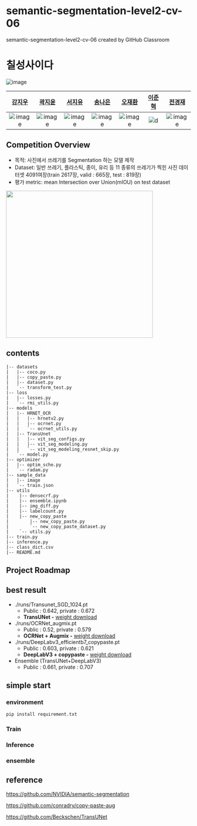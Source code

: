 # semantic-segmentation-level2-cv-06
semantic-segmentation-level2-cv-06 created by GitHub Classroom

# 칠성사이다
![image](https://user-images.githubusercontent.com/20790778/137433985-622be56d-82eb-4dd7-bbec-c7079b0bf059.png)

| [강지우](https://github.com/jiwoo0212) | [곽지윤](https://github.com/kwakjeeyoon) | [서지유](https://github.com/JiyouSeo) | [송나은](https://github.com/sne12345) | [오재환](https://github.com/jaehwan-AI) | [이준혁](https://github.com/kmouleejunhyuk) | [전경재](https://github.com/ppskj178) |
| :-: | :-: | :-: | :-: | :-: | :-: | :-: |
| ![image](https://user-images.githubusercontent.com/68782183/138297784-223d2d61-74f7-4a19-8aaf-5525309e2bd8.jpg) | ![image](https://user-images.githubusercontent.com/55044675/138575690-216fc641-dba1-4737-a571-6b1058e780b2.jpg) | ![image](https://avatars.githubusercontent.com/u/61641072?v=4) | ![image](https://user-images.githubusercontent.com/68782183/138638320-19b24d42-6014-4042-b443-cbeb50251cfd.jpg) | ![image](https://user-images.githubusercontent.com/68782183/138295480-ca0169cd-5c40-44ae-b222-d74d9cc4bc82.jpg) | ![d](https://user-images.githubusercontent.com/49234207/138424590-385b34c2-fae2-426f-8abe-8b40d21ba766.jpg)| ![image](https://user-images.githubusercontent.com/20790778/138396418-b669cbed-40b0-45eb-9f60-7167cae739b7.png) | |


## Competition Overview
- 목적: 사진에서 쓰레기를 Segmentation 하는 모델 제작
- Dataset: 일반 쓰레기, 플라스틱, 종이, 유리 등 11 종류의 쓰레기가 찍힌 사진 데이터셋 4091여장(train 2617장, valid : 665장, test : 819장)
- 평가 metric: mean Intersection over Union(mIOU) on test dataset
<img src="https://user-images.githubusercontent.com/51853700/140482768-c07af3b0-0f76-437f-8f4d-54a4bffd2b96.png"  width="400" height="400"/>


## contents
```
|-- datasets
|   |-- coco.py
|   |-- copy_paste.py
|   |-- dataset.py
|   `-- transform_test.py
|-- loss
|   |-- losses.py
|   `-- rmi_utils.py
|-- models
|   |-- HRNET_OCR
|   |   |-- hrnetv2.py
|   |   |-- ocrnet.py
|   |   `-- ocrnet_utils.py
|   |-- TransUnet
|   |   |-- vit_seg_configs.py
|   |   |-- vit_seg_modeling.py
|   |   `-- vit_seg_modeling_resnet_skip.py
|   `-- model.py
|-- optimizer
|   |-- optim_sche.py
|   `-- radam.py
|-- sample_data
|   |-- image
|   `-- train.json
|-- utils
|    |-- densecrf.py
|    |-- ensemble.ipynb
|    |-- img_diff.py
|    |-- labelcount.py
|    |-- new_copy_paste
|        |-- new_copy_paste.py
|        `-- new_copy_paste_dataset.py
|    `-- utils.py
|-- train.py
|-- inference.py
|-- class_dict.csv
|-- README.md
```

## Project Roadmap


## best result
- ./runs/Transunet_SGD_1024.pt
  - Public : 0.642, private : 0.672
  - **TransUNet -** [weight download](https://drive.google.com/drive/folders/1TlLYkIUscPMfkEd6Oy4zgef71-WbeSx6)
- ./runs/OCRNet_augmix.pt
  - Public : 0.52, private : 0.579
  - **OCRNet + Augmix -** [weight download](https://drive.google.com/drive/folders/1Ouy1AaO4ZVQ1IvMJJwhJP7XM_aVq_w5-)
- ./runs/DeepLabv3_efficientb7_copypaste.pt
  - Public : 0.603, private : 0.621
  - **DeepLabV3 + copypaste -** [weight download](https://drive.google.com/drive/folders/1z3ribIiZ8on-v624r2j0TN5ihx4M67ro)
- Ensemble (TransUNet+DeepLabV3)
  - Public : 0.661, private : 0.707

## simple start

### environment
`pip install requirement.txt`

### Train

### Inference

### ensemble


## reference
https://github.com/NVIDIA/semantic-segmentation

https://github.com/conradry/copy-paste-aug

https://github.com/Beckschen/TransUNet

